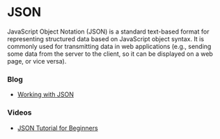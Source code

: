 # JSON
JavaScript Object Notation (JSON) is a standard text-based format for representing structured data based on JavaScript object syntax. It is commonly used for transmitting data in web applications (e.g., sending some data from the server to the client, so it can be displayed on a web page, or vice versa).

### Blog

- [Working with JSON](https://developer.mozilla.org/en-US/docs/Learn/JavaScript/Objects/JSON)

### Videos

- [JSON Tutorial for Beginners](https://www.youtube.com/watch?v=iiADhChRriM)